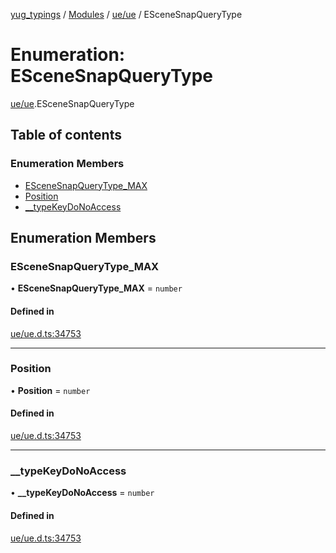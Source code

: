 [yug_typings](../README.md) / [Modules](../modules.md) / [ue/ue](../modules/ue_ue.md) / ESceneSnapQueryType

# Enumeration: ESceneSnapQueryType

[ue/ue](../modules/ue_ue.md).ESceneSnapQueryType

## Table of contents

### Enumeration Members

- [ESceneSnapQueryType\_MAX](ue_ue.ESceneSnapQueryType.md#escenesnapquerytype_max)
- [Position](ue_ue.ESceneSnapQueryType.md#position)
- [\_\_typeKeyDoNoAccess](ue_ue.ESceneSnapQueryType.md#__typekeydonoaccess)

## Enumeration Members

### ESceneSnapQueryType\_MAX

• **ESceneSnapQueryType\_MAX** = `number`

#### Defined in

[ue/ue.d.ts:34753](https://github.com/YugMetaverse/yug_typings/blob/25cad34/ue/ue.d.ts#L34753)

___

### Position

• **Position** = `number`

#### Defined in

[ue/ue.d.ts:34753](https://github.com/YugMetaverse/yug_typings/blob/25cad34/ue/ue.d.ts#L34753)

___

### \_\_typeKeyDoNoAccess

• **\_\_typeKeyDoNoAccess** = `number`

#### Defined in

[ue/ue.d.ts:34753](https://github.com/YugMetaverse/yug_typings/blob/25cad34/ue/ue.d.ts#L34753)
